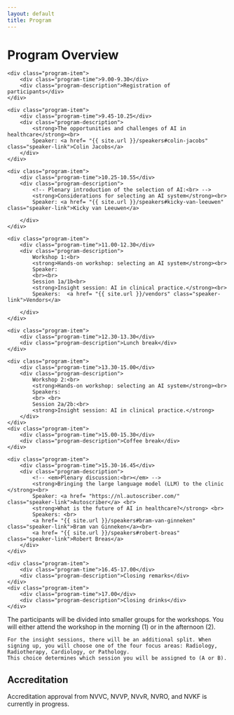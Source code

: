 ```yaml
---
layout: default
title: Program
---
```


# Program Overview

<!-- #### Plenary Opening  
 
 <div class="content">
    <p>
  A practical story from the clinic on the opportunities and challenges of AI in healthcare.  </p>
</div>

#### Introduction to AI Selection
  Key considerations for selecting an AI system.  

#### Hands-on Workshops  
  Interactive sessions focused on selecting AI systems for healthcare.  

#### Insight Sessions: AI in Clinical Practice
<div class = "content"> <p>
  <a href="{{ site.baseurl }}/vendors">Vendors</a> from Cardiology, Pathology, Radiology, and Radiotherapy present their AI solutions and discuss implementation with end-users.
  </p>
  </div>

#### Plenary Discussion  
  A panel discussion on the future of AI in healthcare, covering impact, ethics, and trends.  

#### Networking Opportunities
  Time to connect with experts and peers over coffee, lunch, and closing drinks.  

## Accreditation 
Accreditation approval from NVVC, NVVP, NVvR, NVRO, and NVKF is currently in progress.
 -->


<div class="program">

    <div class="program-item">
        <div class="program-time">9.00-9.30</div>  
        <div class="program-description">Registration of participants</div>
    </div>

    <div class="program-item">
        <div class="program-time">9.45-10.25</div>
        <div class="program-description">
            <strong>The opportunities and challenges of AI in healthcare</strong><br>
            Speaker: <a href= "{{ site.url }}/speakers#colin-jacobs" class="speaker-link">Colin Jacobs</a>
        </div>
    </div>

    <div class="program-item">
        <div class="program-time">10.25-10.55</div>
        <div class="program-description">
            <!-- Plenary introduction of the selection of AI:<br> -->
            <strong>Considerations for selecting an AI system</strong><br>
            Speaker: <a href= "{{ site.url }}/speakers#kicky-van-leeuwen" class="speaker-link">Kicky van Leeuwen</a>

        </div>
    </div>

    <div class="program-item">
        <div class="program-time">11.00-12.30</div>
        <div class="program-description">
            Workshop 1:<br>
            <strong>Hands-on workshop: selecting an AI system</strong><br>
            Speaker:
            <br><br>
            Session 1a/1b<br>
            <strong>Insight session: AI in clinical practice.</strong><br>
            Speakers:  <a href= "{{ site.url }}/vendors" class="speaker-link">Vendors</a>

        </div>
    </div>

    <div class="program-item">
        <div class="program-time">12.30-13.30</div>
        <div class="program-description">Lunch break</div>
    </div>

    <div class="program-item">
        <div class="program-time">13.30-15.00</div>
        <div class="program-description">
            Workshop 2:<br>
            <strong>Hands-on workshop: selecting an AI system</strong><br>
            Speakers:
            <br> <br>
            Session 2a/2b:<br>
            <strong>Insight session: AI in clinical practice.</strong>
        </div>
    </div>
    <div class="program-item">
        <div class="program-time">15.00-15.30</div>
        <div class="program-description">Coffee break</div>
    </div>

    <div class="program-item">
        <div class="program-time">15.30-16.45</div>
        <div class="program-description">
            <!-- <em>Plenary discussion:<br></em> -->
            <strong>Bringing the large language model (LLM) to the clinic </strong><br>
            Speaker: <a href= "https://nl.autoscriber.com/" class="speaker-link">Autoscriber</a> <br>
            <strong>What is the future of AI in healthcare?</strong> <br>
            Speakers: <br>
            <a href= "{{ site.url }}/speakers#bram-van-ginneken" class="speaker-link">Bram van Ginneken</a><br>
            <a href= "{{ site.url }}/speakers#robert-breas" class="speaker-link">Robert Breas</a>
        </div>
    </div>

    <div class="program-item">
        <div class="program-time">16.45-17.00</div>
        <div class="program-description">Closing remarks</div>
    </div>
    <div class="program-item">
        <div class="program-time">17.00</div>
        <div class="program-description">Closing drinks</div>
    </div>
</div>




<div class="content">
    The participants will be divided into smaller groups for the workshops. You will either attend the workshop in the morning (1) or in the afternoon (2).  

    For the insight sessions, there will be an additional split. When signing up, you will choose one of the four focus areas: Radiology, Radiotherapy, Cardiology, or Pathology.  
    This choice determines which session you will be assigned to (A or B).


<h2>Accreditation</h2>
Accreditation approval from NVVC, NVVP, NVvR, NVRO, and NVKF is currently in progress.
</div> 